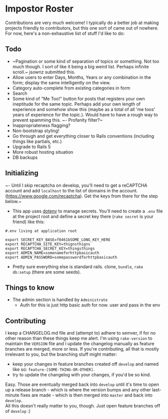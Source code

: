 # Impostor Roster

Contributions are very much welcome! I typically do a better job at making
projects friendly to contributors, but this one sort of came out of nowhere.
For now, here's a non-exhaustive list of stuff I'd like to do:

## Todo

- ~Pagination or some kind of separation of topics or something. Not too much
  though. I sort of like it being a big weird list. Perhaps infinite scroll.~ jsownz submitted this.
- Allow users to enter Days, Months, Years or any combination in the form;
  display the same intelligently on the view.
- Category auto-complete from existing categories in form
- Search
- Some kind of "Me Too!" button for posts that registers your own ineptitude
  for the same topic. Perhaps add your own length of experience and somehow
    show this (maybe as a total of all 'me toos' years of experience for the
    topic.). Would have to have a rough way to prevent spamming this.
~- Profanity filter?~
- Inappropriateness flagging?
- Non-bootstrap styling!
- Go through and get everything closer to Rails conventions (including things
  like partials, etc.)
- Upgrade to Rails 5
- More robust hosting situation
- DB backups

## Initializing

~- Until I skip recaptcha on develop, you'll need to get a reCAPTCHA account and add `localhost` to the list of domains in the account. (https://www.google.com/recaptcha). Get the keys from there for the step below.~
- This app uses [dotenv](https://github.com/bkeepers/dotenv) to manage secrets.
  You'll need to create a `.env` file at the project root and define a secret
  key there (`rake secret` is your friend) like this:

```
#.env living at application root

export SECRET_KEY_BASE=f0461bSOME_LONG_KEY_HERE
export RECAPTCHA_SITE_KEY=thignsthigns
export RECAPTCHA_SECRET_KEY=thingsthings
export ADMIN_NAME=somenameforhttpbasicauth
export ADMIN_PASSWORD=somepasswordforhttpbasicauth
```

- Pretty sure everything else is standard rails. clone, `bundle`, `rake db:setup` (there are some seeds).

## Things to know

- The admin section is handled by `Administrate`
  - Auth for this is just http basic auth for now. user and pass in the env

## Contributing

I keep a CHANGELOG.md file and (attempt to) adhere to semver, if for no other reason than these things keep me alert. I'm using `rake-version` to maintain the `VERSION` file and I update the changelog manually as feature branches are merged, more or less. If you're contributing, all that is mostly irrelevant to you, but the branching stuff might matter:

- keep your changes in feature branches created off `develop` and named like so: `feature-[SOME-THING-OR-OTHER]`.
- try to update the changelog with your changes, if you'd be so kind.

Easy. Those are eventually merged back into `develop` until it's time to open up a release branch - which is where the version bumps and any other last-minute fixes are made - which is then merged into `master` and back into `develop`.  
All this doesn't really matter to you, though. Just open feature branches off of `develop` :)
